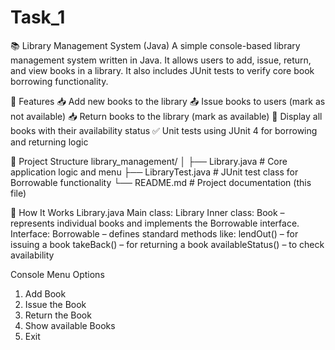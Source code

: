 # Task_1

📚 Library Management System (Java)
A simple console-based library management system written in Java. It allows users to add, issue, return, and view books in a library. It also includes JUnit tests to verify core book borrowing functionality.

🧾 Features
📥 Add new books to the library
📤 Issue books to users (mark as not available)
📥 Return books to the library (mark as available)
📃 Display all books with their availability status
✅ Unit tests using JUnit 4 for borrowing and returning logic

📁 Project Structure
library_management/
│
├── Library.java        # Core application logic and menu
├── LibraryTest.java    # JUnit test class for Borrowable functionality
└── README.md           # Project documentation (this file)

🔧 How It Works
Library.java
Main class: Library
Inner class: Book – represents individual books and implements the Borrowable interface.
Interface: Borrowable – defines standard methods like:
lendOut() – for issuing a book
takeBack() – for returning a book
availableStatus() – to check availability

Console Menu Options
1. Add Book
2. Issue the Book
3. Return the Book
4. Show available Books
5. Exit
